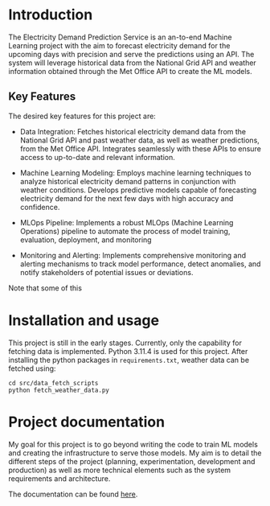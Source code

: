 # Introduction
The Electricity Demand Prediction Service is an an-to-end Machine Learning project with the aim to forecast electricity demand for the upcoming days with precision and serve the predictions using an API. The system will leverage historical data from the National Grid API and weather information obtained through the Met Office API to create the ML models.

## Key Features
The desired key features for this project are:

* Data Integration: Fetches historical electricity demand data from the National Grid API and past weather data, as well as weather predictions, from the Met Office API. Integrates seamlessly with these APIs to ensure access to up-to-date and relevant information.

* Machine Learning Modeling: Employs  machine learning techniques to analyze historical electricity demand patterns in conjunction with weather conditions. Develops predictive models capable of forecasting electricity demand for the next few days with high accuracy and confidence.

* MLOps Pipeline: Implements a robust MLOps (Machine Learning Operations) pipeline to automate the process of model training, evaluation, deployment, and monitoring

* Monitoring and Alerting: Implements comprehensive monitoring and alerting mechanisms to track model performance, detect anomalies, and notify stakeholders of potential issues or deviations. 

Note that some of this 

# Installation and usage
This project is still in the early stages. Currently, only the capability for fetching data is implemented.
Python 3.11.4 is used for this project. After installing the python packages in `requirements.txt`, weather data can be fetched using:

```
cd src/data_fetch_scripts
python fetch_weather_data.py
```

# Project documentation
My goal for this project is to go beyond writing the code to train ML models and creating the infrastructure to serve those models. My aim is to detail the different steps of the project (planning, experimentation, development and production) as well as more technical elements such as the system requirements and architecture.

The documentation can be found [here](https://albertovidalrod.github.io/Electricity-demand-prediction-service/project_documentation/architecture/). 